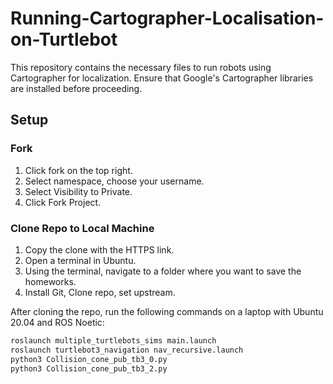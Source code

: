 # Running-Cartographer-Localisation-on-Turtlebot

This repository contains the necessary files to run robots using Cartographer for localization. Ensure that Google's Cartographer libraries are installed before proceeding.

## Setup

### Fork
1. Click fork on the top right.
2. Select namespace, choose your username.
3. Select Visibility to Private.
4. Click Fork Project.

### Clone Repo to Local Machine
1. Copy the clone with the HTTPS link.
2. Open a terminal in Ubuntu.
3. Using the terminal, navigate to a folder where you want to save the homeworks.
4. Install Git, Clone repo, set upstream.

After cloning the repo, run the following commands on a laptop with Ubuntu 20.04 and ROS Noetic:
```bash
roslaunch multiple_turtlebots_sims main.launch
roslaunch turtlebot3_navigation nav_recursive.launch
python3 Collision_cone_pub_tb3_0.py
python3 Collision_cone_pub_tb3_2.py
